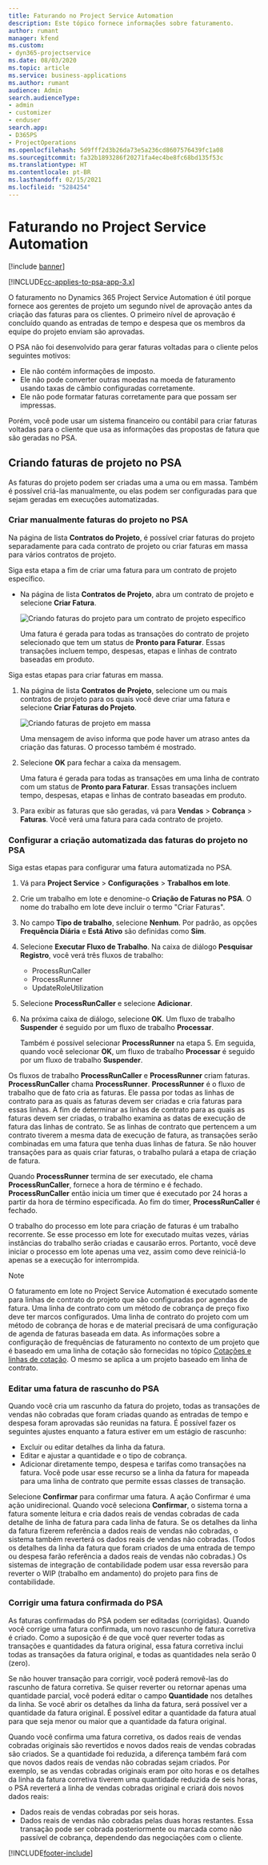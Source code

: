 ```yaml
---
title: Faturando no Project Service Automation
description: Este tópico fornece informações sobre faturamento.
author: rumant
manager: kfend
ms.custom:
- dyn365-projectservice
ms.date: 08/03/2020
ms.topic: article
ms.service: business-applications
ms.author: rumant
audience: Admin
search.audienceType:
- admin
- customizer
- enduser
search.app:
- D365PS
- ProjectOperations
ms.openlocfilehash: 5d9fff2d3b26da73e5a236cd8607576439fc1a08
ms.sourcegitcommit: fa32b1893286f20271fa4ec4be8fc68bd135f53c
ms.translationtype: HT
ms.contentlocale: pt-BR
ms.lasthandoff: 02/15/2021
ms.locfileid: "5284254"
---
```

# <a name="invoicing-in-project-service-automation"></a>Faturando no Project Service Automation

[!include [banner](../includes/psa-now-project-operations.md)]

[!INCLUDE[cc-applies-to-psa-app-3.x](../includes/cc-applies-to-psa-app-3x.md)]

O faturamento no Dynamics 365 Project Service Automation é útil porque fornece aos gerentes de projeto um segundo nível de aprovação antes da criação das faturas para os clientes. O primeiro nível de aprovação é concluído quando as entradas de tempo e despesa que os membros da equipe do projeto enviam são aprovadas.

O PSA não foi desenvolvido para gerar faturas voltadas para o cliente pelos seguintes motivos:

- Ele não contém informações de imposto.
- Ele não pode converter outras moedas na moeda de faturamento usando taxas de câmbio configuradas corretamente.
- Ele não pode formatar faturas corretamente para que possam ser impressas.

Porém, você pode usar um sistema financeiro ou contábil para criar faturas voltadas para o cliente que usa as informações das propostas de fatura que são geradas no PSA.

## <a name="creating-project-invoices-in-psa"></a>Criando faturas de projeto no PSA

As faturas do projeto podem ser criadas uma a uma ou em massa. Também é possível criá-las manualmente, ou elas podem ser configuradas para que sejam geradas em execuções automatizadas.

### <a name="manually-create-project-invoices-in-psa"></a>Criar manualmente faturas do projeto no PSA

Na página de lista **Contratos do Projeto**, é possível criar faturas do projeto separadamente para cada contrato de projeto ou criar faturas em massa para vários contratos de projeto.

Siga esta etapa a fim de criar uma fatura para um contrato de projeto específico.

- Na página de lista **Contratos de Projeto**, abra um contrato de projeto e selecione **Criar Fatura**.

    ![Criando faturas do projeto para um contrato de projeto específico](media/CreateProjectInvoicesOneByOne.png)

    Uma fatura é gerada para todas as transações do contrato de projeto selecionado que tem um status de **Pronto para Faturar**. Essas transações incluem tempo, despesas, etapas e linhas de contrato baseadas em produto.

Siga estas etapas para criar faturas em massa.

1. Na página de lista **Contratos de Projeto**, selecione um ou mais contratos de projeto para os quais você deve criar uma fatura e selecione **Criar Faturas do Projeto**.

    ![Criando faturas de projeto em massa](media/CreateProjectInvoicesBulk.png)

    Uma mensagem de aviso informa que pode haver um atraso antes da criação das faturas. O processo também é mostrado.

2. Selecione **OK** para fechar a caixa da mensagem.

    Uma fatura é gerada para todas as transações em uma linha de contrato com um status de **Pronto para Faturar**. Essas transações incluem tempo, despesas, etapas e linhas de contrato baseadas em produto.

3. Para exibir as faturas que são geradas, vá para **Vendas** \> **Cobrança** \> **Faturas**. Você verá uma fatura para cada contrato de projeto.

### <a name="set-up-automated-creation-of-project-invoices-in-psa"></a>Configurar a criação automatizada das faturas do projeto no PSA

Siga estas etapas para configurar uma fatura automatizada no PSA.

1. Vá para **Project Service** \> **Configurações** \> **Trabalhos em lote**.
2. Crie um trabalho em lote e denomine-o **Criação de Faturas no PSA**. O nome do trabalho em lote deve incluir o termo "Criar Faturas".
3. No campo **Tipo de trabalho**, selecione **Nenhum**. Por padrão, as opções **Frequência Diária** e **Está Ativo** são definidas como **Sim**.
4. Selecione **Executar Fluxo de Trabalho**. Na caixa de diálogo **Pesquisar Registro**, você verá três fluxos de trabalho:

    - ProcessRunCaller
    - ProcessRunner
    - UpdateRoleUtilization

5. Selecione **ProcessRunCaller** e selecione **Adicionar**.
6. Na próxima caixa de diálogo, selecione **OK**. Um fluxo de trabalho **Suspender** é seguido por um fluxo de trabalho **Processar**.

    Também é possível selecionar **ProcessRunner** na etapa 5. Em seguida, quando você selecionar **OK**, um fluxo de trabalho **Processar** é seguido por um fluxo de trabalho **Suspender**.

Os fluxos de trabalho **ProcessRunCaller** e **ProcessRunner** criam faturas. **ProcessRunCaller** chama **ProcessRunner**. **ProcessRunner** é o fluxo de trabalho que de fato cria as faturas. Ele passa por todas as linhas de contrato para as quais as faturas devem ser criadas e cria faturas para essas linhas. A fim de determinar as linhas de contrato para as quais as faturas devem ser criadas, o trabalho examina as datas de execução de fatura das linhas de contrato. Se as linhas de contrato que pertencem a um contrato tiverem a mesma data de execução de fatura, as transações serão combinadas em uma fatura que tenha duas linhas de fatura. Se não houver transações para as quais criar faturas, o trabalho pulará a etapa de criação de fatura.

Quando **ProcessRunner** termina de ser executado, ele chama **ProcessRunCaller**, fornece a hora de término e é fechado. **ProcessRunCaller** então inicia um timer que é executado por 24 horas a partir da hora de término especificada. Ao fim do timer, **ProcessRunCaller** é fechado.

O trabalho do processo em lote para criação de faturas é um trabalho recorrente. Se esse processo em lote for executado muitas vezes, várias instâncias do trabalho serão criadas e causarão erros. Portanto, você deve iniciar o processo em lote apenas uma vez, assim como deve reiniciá-lo apenas se a execução for interrompida.

> [!NOTE]
> O faturamento em lote no Project Service Automation é executado somente para linhas de contrato do projeto que são configuradas por agendas de fatura. Uma linha de contrato com um método de cobrança de preço fixo deve ter marcos configurados. Uma linha de contrato do projeto com um método de cobrança de horas e de material precisará de uma configuração de agenda de faturas baseada em data. As informações sobre a configuração de frequências de faturamento no contexto de um projeto que é baseado em uma linha de cotação são fornecidas no tópico [Cotações e linhas de cotação](basic-quote-lines.md#invoice-schedule). O mesmo se aplica a um projeto baseado em linha de contrato.      
 
### <a name="edit-a-draft-psa-invoice"></a>Editar uma fatura de rascunho do PSA

Quando você cria um rascunho da fatura do projeto, todas as transações de vendas não cobradas que foram criadas quando as entradas de tempo e despesa foram aprovadas são reunidas na fatura. É possível fazer os seguintes ajustes enquanto a fatura estiver em um estágio de rascunho:

- Excluir ou editar detalhes da linha da fatura.
- Editar e ajustar a quantidade e o tipo de cobrança.
- Adicionar diretamente tempo, despesa e tarifas como transações na fatura. Você pode usar esse recurso se a linha da fatura for mapeada para uma linha de contrato que permite essas classes de transação.

Selecione **Confirmar** para confirmar uma fatura. A ação Confirmar é uma ação unidirecional. Quando você seleciona **Confirmar**, o sistema torna a fatura somente leitura e cria dados reais de vendas cobradas de cada detalhe de linha de fatura para cada linha de fatura. Se os detalhes da linha da fatura fizerem referência a dados reais de vendas não cobradas, o sistema também reverterá os dados reais de vendas não cobradas. (Todos os detalhes da linha da fatura que foram criados de uma entrada de tempo ou despesa farão referência a dados reais de vendas não cobradas.) Os sistemas de integração de contabilidade podem usar essa reversão para reverter o WIP (trabalho em andamento) do projeto para fins de contabilidade.

### <a name="correct-a-confirmed-psa-invoice"></a>Corrigir uma fatura confirmada do PSA

As faturas confirmadas do PSA podem ser editadas (corrigidas). Quando você corrige uma fatura confirmada, um novo rascunho de fatura corretiva é criado. Como a suposição é de que você quer reverter todas as transações e quantidades da fatura original, essa fatura corretiva inclui todas as transações da fatura original, e todas as quantidades nela serão 0 (zero).

Se não houver transação para corrigir, você poderá removê-las do rascunho de fatura corretiva. Se quiser reverter ou retornar apenas uma quantidade parcial, você poderá editar o campo **Quantidade** nos detalhes da linha. Se você abrir os detalhes da linha da fatura, será possível ver a quantidade da fatura original. É possível editar a quantidade da fatura atual para que seja menor ou maior que a quantidade da fatura original.

Quando você confirma uma fatura corretiva, os dados reais de vendas cobradas originais são revertidos e novos dados reais de vendas cobradas são criados. Se a quantidade foi reduzida, a diferença também fará com que novos dados reais de vendas não cobradas sejam criados. Por exemplo, se as vendas cobradas originais eram por oito horas e os detalhes da linha da fatura corretiva tiverem uma quantidade reduzida de seis horas, o PSA reverterá a linha de vendas cobradas original e criará dois novos dados reais:

- Dados reais de vendas cobradas por seis horas.
- Dados reais de vendas não cobradas pelas duas horas restantes. Essa transação pode ser cobrada posteriormente ou marcada como não passível de cobrança, dependendo das negociações com o cliente.


[!INCLUDE[footer-include](../includes/footer-banner.md)]